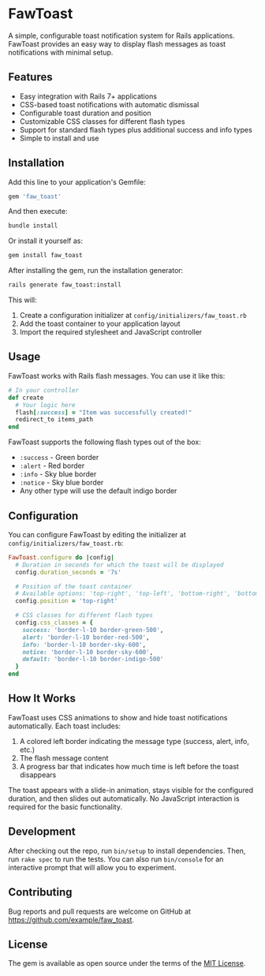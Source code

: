 # FawToast

A simple, configurable toast notification system for Rails applications. FawToast provides an easy way to display flash messages as toast notifications with minimal setup.

## Features

- Easy integration with Rails 7+ applications
- CSS-based toast notifications with automatic dismissal
- Configurable toast duration and position
- Customizable CSS classes for different flash types
- Support for standard flash types plus additional success and info types
- Simple to install and use

## Installation

Add this line to your application's Gemfile:

```ruby
gem 'faw_toast'
```

And then execute:

```bash
bundle install
```

Or install it yourself as:

```bash
gem install faw_toast
```

After installing the gem, run the installation generator:

```bash
rails generate faw_toast:install
```

This will:
1. Create a configuration initializer at `config/initializers/faw_toast.rb`
2. Add the toast container to your application layout
3. Import the required stylesheet and JavaScript controller

## Usage

FawToast works with Rails flash messages. You can use it like this:

```ruby
# In your controller
def create
  # Your logic here
  flash[:success] = "Item was successfully created!"
  redirect_to items_path
end
```

FawToast supports the following flash types out of the box:
- `:success` - Green border
- `:alert` - Red border
- `:info` - Sky blue border
- `:notice` - Sky blue border
- Any other type will use the default indigo border

## Configuration

You can configure FawToast by editing the initializer at `config/initializers/faw_toast.rb`:

```ruby
FawToast.configure do |config|
  # Duration in seconds for which the toast will be displayed
  config.duration_seconds = '7s'

  # Position of the toast container
  # Available options: 'top-right', 'top-left', 'bottom-right', 'bottom-left', 'top-center', 'bottom-center'
  config.position = 'top-right'

  # CSS classes for different flash types
  config.css_classes = {
    success: 'border-l-10 border-green-500',
    alert: 'border-l-10 border-red-500',
    info: 'border-l-10 border-sky-600',
    notice: 'border-l-10 border-sky-600',
    default: 'border-l-10 border-indigo-500'
  }
end
```

## How It Works

FawToast uses CSS animations to show and hide toast notifications automatically. Each toast includes:

1. A colored left border indicating the message type (success, alert, info, etc.)
2. The flash message content
3. A progress bar that indicates how much time is left before the toast disappears

The toast appears with a slide-in animation, stays visible for the configured duration, and then slides out automatically. No JavaScript interaction is required for the basic functionality.

## Development

After checking out the repo, run `bin/setup` to install dependencies. Then, run `rake spec` to run the tests. You can also run `bin/console` for an interactive prompt that will allow you to experiment.

## Contributing

Bug reports and pull requests are welcome on GitHub at https://github.com/example/faw_toast.

## License

The gem is available as open source under the terms of the [MIT License](https://opensource.org/licenses/MIT).

